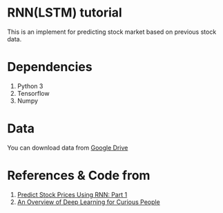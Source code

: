 # RNN(LSTM) tutorial
This is an implement for predicting stock market based on previous stock data.
# Dependencies
1. Python 3
2. Tensorflow
3. Numpy
# Data
You can download data from [Google Drive](https://drive.google.com/file/d/1QKVkiwgCNJsdQMEsfoi6KpqoPgc4O6DD/view)
# References & Code from
1. [Predict Stock Prices Using RNN: Part 1](https://lilianweng.github.io/lil-log/2017/07/08/predict-stock-prices-using-RNN-part-1.html)
2. [An Overview of Deep Learning for Curious People](https://lilianweng.github.io/lil-log/2017/06/21/an-overview-of-deep-learning.html#recurrent-neural-network)